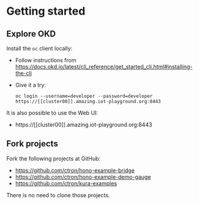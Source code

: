 # Getting started

## Explore OKD

Install the `oc` client locally:

  * Follow instructions from https://docs.okd.io/latest/cli_reference/get_started_cli.html#installing-the-cli
  * Give it a try:
    
        oc login --username=developer --password=developer https://[[cluster00]].amazing.iot-playground.org:8443

It is also possible to use the Web UI:

  * https://[[cluster00]].amazing.iot-playground.org:8443

## Fork projects

Fork the following projects at GitHub:

  * https://github.com/ctron/hono-example-bridge
  * https://github.com/ctron/hono-example-demo-gauge
  * https://github.com/ctron/kura-examples

There is no need to clone those projects.
